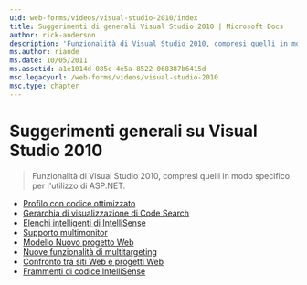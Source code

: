 ```yaml
---
uid: web-forms/videos/visual-studio-2010/index
title: Suggerimenti di generali Visual Studio 2010 | Microsoft Docs
author: rick-anderson
description: 'Funzionalità di Visual Studio 2010, compresi quelli in modo specifico per l''utilizzo di ASP.NET.'
ms.author: riande
ms.date: 10/05/2011
ms.assetid: a1e1014d-085c-4e5a-8522-068387b6415d
msc.legacyurl: /web-forms/videos/visual-studio-2010
msc.type: chapter
---
```

<a name="general-vs-2010-tips"></a>Suggerimenti generali su Visual Studio 2010
====================
> Funzionalità di Visual Studio 2010, compresi quelli in modo specifico per l'utilizzo di ASP.NET.


- [Profilo con codice ottimizzato](visual-studio-2010-quick-hit-code-optimized-profile.md)
- [Gerarchia di visualizzazione di Code Search](visual-studio-2010-quick-hit-code-search-view-hierarchy.md)
- [Elenchi intelligenti di IntelliSense](visual-studio-2010-quick-hit-intellisense-smart-lists.md)
- [Supporto multimonitor](visual-studio-2010-quick-hit-multi-monitor-support.md)
- [Modello Nuovo progetto Web](visual-studio-2010-quick-hit-new-web-project-template.md)
- [Nuove funzionalità di multitargeting](visual-studio-2010-quick-hit-new-multi-targeting.md)
- [Confronto tra siti Web e progetti Web](visual-studio-2010-quick-hit-websites-instead-of-web-projects.md)
- [Frammenti di codice IntelliSense](visual-studio-2010-quick-hit-snippets-intellisense.md)
